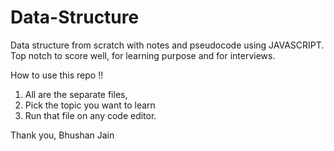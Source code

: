 # Data-Structure

Data structure from scratch with notes and pseudocode using JAVASCRIPT. Top notch to score well, for learning purpose and for interviews. 

How to use this repo !!
  1. All are the separate files, 
  2. Pick the topic you want to learn
  3. Run that file on any code editor. 

Thank you,
Bhushan Jain
